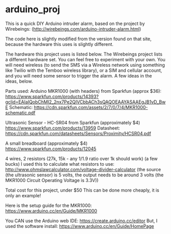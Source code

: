 # arduino_proj

This is a quick DIY Arduino intruder alarm, based on the project by Wirebeings: 
(http://wirebeings.com/arduino-intruder-alarm.html)
 
 The code here is slightly modified from the version found on that site, because 
 the hardware this uses is slightly different.
 
 The hardware this project uses is listed below. The Wirebeings project lists 
 a different hardware set. You can feel free to experiment with your own. You
 will need wireless (to send the SMS via a Wireless network using something like
 Twilio with the Temboo wireless library), or a SIM and cellular account, and you
 will need some sensor to trigger the alarm. A few ideas in the ideas, below.
 
 Parts used:
 Arduino MKR1000 (with headers) from Sparkfun (approx $36): 
 https://www.sparkfun.com/products/14393?gclid=EAIaIQobChMI2_2nx7Pe2QIVCbbACh3sQAQOEAAYASAAEgJB1vD_BwE
 Schematic: https://cdn.sparkfun.com/assets/2/7/0/7/4/MKR1000-schematic.pdf
 
 
 Ultrasonic Sensor - HC-SR04 from Sparkfun (approximately $4)
 https://www.sparkfun.com/products/13959
 Datasheet: https://cdn.sparkfun.com/datasheets/Sensors/Proximity/HCSR04.pdf
 
 A small breadboard (approximately $4)
 https://www.sparkfun.com/products/12045
 
 4 wires, 2 resistors (27k, 15k - any 1/1.9 ratio over 1k should work) (a few bucks)
 I used this to calculate what resistors to use:
 http://www.ohmslawcalculator.com/voltage-divider-calculator
 (the source (the ultrasonic sensor) is 5 volts, the output needs to be around 3 volts (the MKR1000
 Circuit Operating Voltage is 3.3V))
 
 Total cost for this project, under $50
 This can be done more cheaply, it is only an example!
 
 Here is the setup guide for the MKR1000:
 https://www.arduino.cc/en/Guide/MKR1000
 
 You CAN use the Arduino web IDE: https://create.arduino.cc/editor
 But, I used the software install: https://www.arduino.cc/en/Guide/HomePage
 
 
